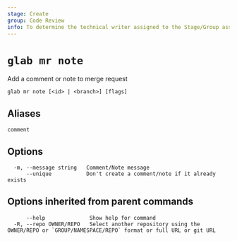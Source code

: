 ```yaml
---
stage: Create
group: Code Review
info: To determine the technical writer assigned to the Stage/Group associated with this page, see https://about.gitlab.com/handbook/product/ux/technical-writing/#assignments
---
```


<!--
This documentation is auto generated by a script.
Please do not edit this file directly. Run `make gen-docs` instead.
-->

# `glab mr note`

Add a comment or note to merge request

```plaintext
glab mr note [<id> | <branch>] [flags]
```

## Aliases

```plaintext
comment
```

## Options

```plaintext
  -m, --message string   Comment/Note message
      --unique           Don't create a comment/note if it already exists
```

## Options inherited from parent commands

```plaintext
      --help              Show help for command
  -R, --repo OWNER/REPO   Select another repository using the OWNER/REPO or `GROUP/NAMESPACE/REPO` format or full URL or git URL
```
